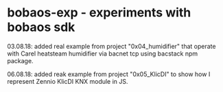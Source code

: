 # bobaos-exp - experiments with bobaos sdk

03.08.18: added real example from project "0x04_humidifier" that operate with Carel heatsteam humidifier via bacnet tcp using bacstack npm package.

06.08.18: added reak example from project "0x05_KlicDI" to show how I represent Zennio KlicDI KNX module in JS.
